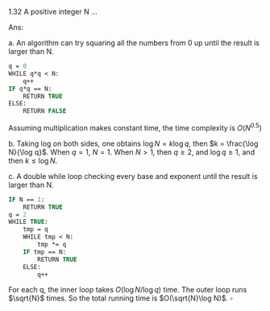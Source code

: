 1.32 A positive integer N ...

Ans:

a. An algorithm can try squaring all the numbers from 0 up until the result is larger than N.

```ps
q = 0
WHILE q*q < N:
    q++
IF q*q == N:
    RETURN TRUE
ELSE:
    RETURN FALSE
```
Assuming multiplication makes constant time, the time complexity is $O(N^{0.5})$

b. Taking log on both sides, one obtains $\log N = k\log q$, then $k = \frac{\log N}{\log q}$. When $q=1$, $N=1$. When $N>1$, then $q\ge 2$, and $\log q \ge 1$, and then $k\le \log N$.

c. A double while loop checking every base and exponent until the result is larger than N.
```ps
IF N == 1:
    RETURN TRUE
q = 2
WHILE TRUE:
    tmp = q
    WHILE tmp < N:
        tmp *= q 
    IF tmp == N:
        RETURN TRUE
    ELSE:
        q++
```
For each q, the inner loop takes $O(\log N/\log q)$ time. The outer loop runs $\sqrt{N}$ times. So the total running time is $O(\sqrt{N}\log N)$. $\square$